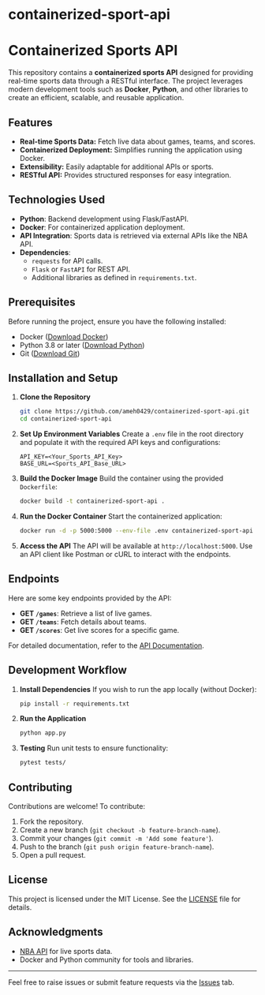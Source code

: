 # containerized-sport-api
# Containerized Sports API

This repository contains a **containerized sports API** designed for providing real-time sports data through a RESTful interface. The project leverages modern development tools such as **Docker**, **Python**, and other libraries to create an efficient, scalable, and reusable application.

## Features
- **Real-time Sports Data:** Fetch live data about games, teams, and scores.
- **Containerized Deployment:** Simplifies running the application using Docker.
- **Extensibility:** Easily adaptable for additional APIs or sports.
- **RESTful API:** Provides structured responses for easy integration.

## Technologies Used
- **Python**: Backend development using Flask/FastAPI.
- **Docker**: For containerized application deployment.
- **API Integration**: Sports data is retrieved via external APIs like the NBA API.
- **Dependencies**:
  - `requests` for API calls.
  - `Flask` or `FastAPI` for REST API.
  - Additional libraries as defined in `requirements.txt`.

## Prerequisites
Before running the project, ensure you have the following installed:

- Docker ([Download Docker](https://www.docker.com/products/docker-desktop))
- Python 3.8 or later ([Download Python](https://www.python.org/downloads/))
- Git ([Download Git](https://git-scm.com/))

## Installation and Setup

1. **Clone the Repository**
   ```bash
   git clone https://github.com/ameh0429/containerized-sport-api.git
   cd containerized-sport-api
   ```

2. **Set Up Environment Variables**
   Create a `.env` file in the root directory and populate it with the required API keys and configurations:
   ```env
   API_KEY=<Your_Sports_API_Key>
   BASE_URL=<Sports_API_Base_URL>
   ```

3. **Build the Docker Image**
   Build the container using the provided `Dockerfile`:
   ```bash
   docker build -t containerized-sport-api .
   ```

4. **Run the Docker Container**
   Start the containerized application:
   ```bash
   docker run -d -p 5000:5000 --env-file .env containerized-sport-api
   ```

5. **Access the API**
   The API will be available at `http://localhost:5000`. Use an API client like Postman or cURL to interact with the endpoints.

## Endpoints
Here are some key endpoints provided by the API:

- **GET `/games`**: Retrieve a list of live games.
- **GET `/teams`**: Fetch details about teams.
- **GET `/scores`**: Get live scores for a specific game.

For detailed documentation, refer to the [API Documentation](docs/api-docs.md).

## Development Workflow

1. **Install Dependencies**
   If you wish to run the app locally (without Docker):
   ```bash
   pip install -r requirements.txt
   ```

2. **Run the Application**
   ```bash
   python app.py
   ```

3. **Testing**
   Run unit tests to ensure functionality:
   ```bash
   pytest tests/
   ```

## Contributing
Contributions are welcome! To contribute:

1. Fork the repository.
2. Create a new branch (`git checkout -b feature-branch-name`).
3. Commit your changes (`git commit -m 'Add some feature'`).
4. Push to the branch (`git push origin feature-branch-name`).
5. Open a pull request.

## License
This project is licensed under the MIT License. See the [LICENSE](LICENSE) file for details.

## Acknowledgments
- [NBA API](https://www.nba.com/stats) for live sports data.
- Docker and Python community for tools and libraries.

---

Feel free to raise issues or submit feature requests via the [Issues](https://github.com/ameh0429/containerized-sport-api/issues) tab.
